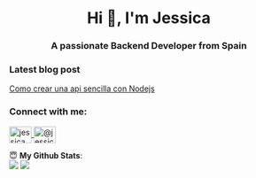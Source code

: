 <h1 align="center">Hi 👋, I'm Jessica</h1>
<h3 align="center">A passionate Backend Developer from Spain</h3>

### Latest blog post
<!-- BLOG-POST-LIST:START -->
<p> 
    <a href="https://dev.to/jessicamelerodev/creacion-de-una-api-sencilla-con-nodejs-en-espanol-21n" target="blank">Como crear una api sencilla con Nodejs</a>
</p>

<!-- BLOG-POST-LIST:END -->

<h3 align="left">Connect with me:</h3>

<p align="left">
    <a href="https://dev.to/jessicamelerodev" target="blank">
        <img align="center" src="https://cdn.jsdelivr.net/npm/simple-icons@3.0.1/icons/dev-dot-to.svg" alt="jessicamelerodev" height="30" width="40" />
    </a>
    <a href="https://medium.com/@jessica.melero.dev" target="blank">
        <img align="center" src="https://cdn.jsdelivr.net/npm/simple-icons@3.0.1/icons/medium.svg" alt="@jessica.melero.dev" height="30" width="40" />
    </a>
</p>



 <summary> 😇 <b>My Github Stats</b>: </summary>

  <img src = "https://github-readme-stats.vercel.app/api?username=jessicamelerodev&show_icons=true&theme=tokyonight&line_height=27">
  <img src = "https://github-readme-stats.vercel.app/api/top-langs/?username=jessicamelerodev&hide=css,java,html&theme=tokyonight">



